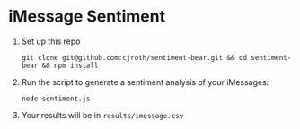 # iMessage Sentiment

1. Set up this repo

    `git clone git@github.com:cjroth/sentiment-bear.git && cd sentiment-bear && npm install`

2. Run the script to generate a sentiment analysis of your iMessages:

    `node sentiment.js`

3. Your results will be in `results/imessage.csv`

